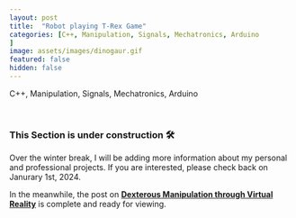 ```yaml
---
layout: post
title:  "Robot playing T-Rex Game"
categories: [C++, Manipulation, Signals, Mechatronics, Arduino
]
image: assets/images/dinogaur.gif
featured: false
hidden: false
---
```


C++, Manipulation, Signals, Mechatronics, Arduino

<br>

### This Section is under construction 🛠️
Over the winter break, I will be adding more information about my personal and professional projects. 
If you are interested, please check back on Janurary 1st, 2024.

In the meanwhile, the post on [**Dexterous Manipulation through Virtual Reality**](https://adityanairs.website/DexterousManipulationThroughVR/) is complete and ready for viewing.


